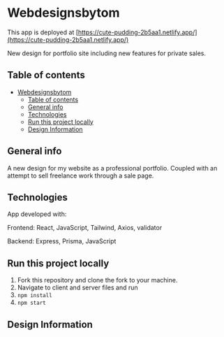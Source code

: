 # Webdesignsbytom

This app is deployed at [https://cute-pudding-2b5aa1.netlify.app/](https://cute-pudding-2b5aa1.netlify.app/)

New design for portfolio site including new features for private sales.

## Table of contents

- [Webdesignsbytom](#webdesignsbytom)
  - [Table of contents](#table-of-contents)
  - [General info](#general-info)
  - [Technologies](#technologies)
  - [Run this project locally](#run-this-project-locally)
  - [Design Information](#design-information)

## General info

A new design for my website as a professional portfolio. Coupled with an attempt to sell freelance work through a sale page. 

## Technologies

App developed with:

Frontend: React, JavaScript, Tailwind, Axios, validator

Backend: Express, Prisma, JavaScript

## Run this project locally

1. Fork this repository and clone the fork to your machine.
2. Navigate to client and server files and run
3. `npm install`
4. `npm start`

## Design Information